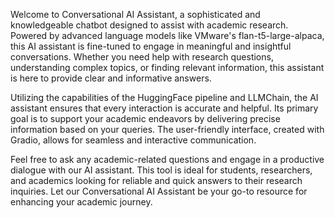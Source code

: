 
Welcome to  Conversational AI Assistant, a sophisticated and knowledgeable chatbot designed to assist with academic research. Powered by advanced language models like VMware's flan-t5-large-alpaca, this AI assistant is fine-tuned to engage in meaningful and insightful conversations. Whether you need help with research questions, understanding complex topics, or finding relevant information, this assistant is here to provide clear and informative answers.

Utilizing the capabilities of the HuggingFace pipeline and LLMChain, the AI assistant ensures that every interaction is accurate and helpful. Its primary goal is to support your academic endeavors by delivering precise information based on your queries. The user-friendly interface, created with Gradio, allows for seamless and interactive communication.

Feel free to ask any academic-related questions and engage in a productive dialogue with our AI assistant. This tool is ideal for students, researchers, and academics looking for reliable and quick answers to their research inquiries. Let our Conversational AI Assistant be your go-to resource for enhancing your academic journey.
